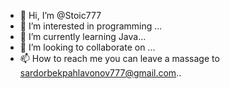 - 👋 Hi, I’m @Stoic777
- 👀 I’m interested in programming ...
- 🌱 I’m currently learning Java...
- 💞️ I’m looking to collaborate on ...
- 📫 How to reach me you can leave a massage to sardorbekpahlavonov777@gmail.com..

<!---
Stoic777/Stoic777 is a ✨ special ✨ repository because its `README.md` (this file) appears on your GitHub profile.
You can click the Preview link to take a look at your changes.
--->
